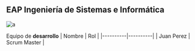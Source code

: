 ## EAP Ingeniería de Sistemas e Informática
![a](https://github.com/Marlonp1/proyecto/assets/150558999/9db1be33-cd68-4143-ad8a-333df58de909)


Equipo de **desarrollo**
| Nombre | Rol | 
|----------|----------|
| Juan Perez | Scrum Master |


